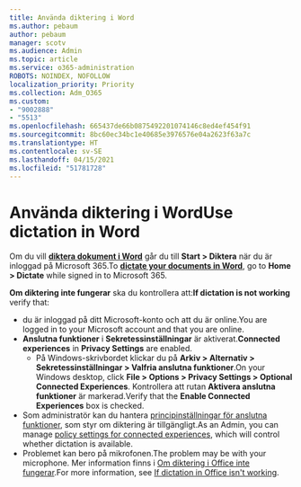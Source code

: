 ```yaml
---
title: Använda diktering i Word
ms.author: pebaum
author: pebaum
manager: scotv
ms.audience: Admin
ms.topic: article
ms.service: o365-administration
ROBOTS: NOINDEX, NOFOLLOW
localization_priority: Priority
ms.collection: Adm_O365
ms.custom:
- "9002888"
- "5513"
ms.openlocfilehash: 665437de66b0875492201074146c8ed4ef454f91
ms.sourcegitcommit: 8bc60ec34bc1e40685e3976576e04a2623f63a7c
ms.translationtype: HT
ms.contentlocale: sv-SE
ms.lasthandoff: 04/15/2021
ms.locfileid: "51781728"
---
```

# <a name="use-dictation-in-word"></a><span data-ttu-id="a5190-102">Använda diktering i Word</span><span class="sxs-lookup"><span data-stu-id="a5190-102">Use dictation in Word</span></span>

<span data-ttu-id="a5190-103">Om du vill **[diktera dokument i Word](https://support.office.com/article/dictate-your-documents-in-word-3876e05f-3fcc-418f-b8ab-db7ce0d11d3c)** går du till **Start > Diktera** när du är inloggad på Microsoft 365.</span><span class="sxs-lookup"><span data-stu-id="a5190-103">To **[dictate your documents in Word](https://support.office.com/article/dictate-your-documents-in-word-3876e05f-3fcc-418f-b8ab-db7ce0d11d3c)**, go to **Home > Dictate** while signed in to Microsoft 365.</span></span>

<span data-ttu-id="a5190-104">**Om diktering inte fungerar** ska du kontrollera att:</span><span class="sxs-lookup"><span data-stu-id="a5190-104">**If dictation is not working** verify that:</span></span>

- <span data-ttu-id="a5190-105">du är inloggad på ditt Microsoft-konto och att du är online.</span><span class="sxs-lookup"><span data-stu-id="a5190-105">You are logged in to your Microsoft account and that you are online.</span></span>
- <span data-ttu-id="a5190-106">**Anslutna funktioner** i **Sekretessinställningar** är aktiverat.</span><span class="sxs-lookup"><span data-stu-id="a5190-106">**Connected experiences** in **Privacy Settings** are enabled.</span></span> 
    - <span data-ttu-id="a5190-107">På Windows-skrivbordet klickar du på **Arkiv > Alternativ > Sekretessinställningar > Valfria anslutna funktioner**.</span><span class="sxs-lookup"><span data-stu-id="a5190-107">On your Windows desktop, click **File > Options > Privacy Settings > Optional Connected Experiences**.</span></span> <span data-ttu-id="a5190-108">Kontrollera att rutan **Aktivera anslutna funktioner** är markerad.</span><span class="sxs-lookup"><span data-stu-id="a5190-108">Verify that the **Enable Connected Experiences** box is checked.</span></span>
- <span data-ttu-id="a5190-109">Som administratör kan du hantera [principinställningar för anslutna funktioner](https://docs.microsoft.com/deployoffice/privacy/manage-privacy-controls#policy-settings-for-connected-experiences), som styr om diktering är tillgängligt.</span><span class="sxs-lookup"><span data-stu-id="a5190-109">As an Admin, you can manage [policy settings for connected experiences](https://docs.microsoft.com/deployoffice/privacy/manage-privacy-controls#policy-settings-for-connected-experiences), which will control whether dictation is available.</span></span>
- <span data-ttu-id="a5190-110">Problemet kan bero på mikrofonen.</span><span class="sxs-lookup"><span data-stu-id="a5190-110">The problem may be with your microphone.</span></span> <span data-ttu-id="a5190-111">Mer information finns i [Om diktering i Office inte fungerar](https://support.office.com/article/If-dictation-in-Office-isn-t-working-3a740b4a-19d5-461c-b59a-d82172707fd4#OfficeVersion=Web).</span><span class="sxs-lookup"><span data-stu-id="a5190-111">For more information, see [If dictation in Office isn't working](https://support.office.com/article/If-dictation-in-Office-isn-t-working-3a740b4a-19d5-461c-b59a-d82172707fd4#OfficeVersion=Web).</span></span>
